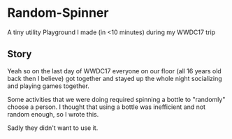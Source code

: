# Random-Spinner
A tiny utility Playground I made (in &lt;10 minutes) during my WWDC17 trip

## Story
Yeah so on the last day of WWDC17 everyone on our floor (all 16 years old back then I believe) got together and stayed up the whole night socializing and playing games together. 

Some activities that we were doing required spinning a bottle to "randomly" choose a person. I thought that using a bottle was inefficient and not random enough, so I wrote this. 

Sadly they didn't want to use it. 
